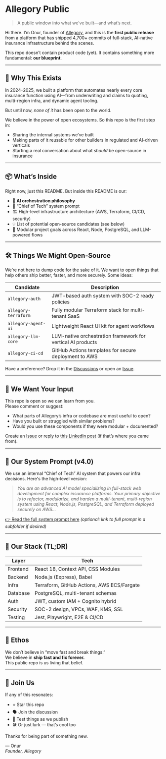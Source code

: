 # Allegory Public

> A public window into what we’ve built—and what’s next.

Hi there. I’m Onur, founder of [Allegory](https://dev.allegory.app), and this is the **first public release** from a platform that has shipped 4,700+ commits of full-stack, AI-native insurance infrastructure behind the scenes.

This repo doesn’t contain product code (yet). It contains something more fundamental: **our blueprint**.

---

## 👀 Why This Exists

In 2024–2025, we built a platform that automates nearly every core insurance function using AI—from underwriting and claims to quoting, multi-region infra, and dynamic agent tooling.  

But until now, *none of it* has been open to the world.

We believe in the power of open ecosystems. So this repo is the first step in:

- Sharing the internal systems we’ve built
- Making parts of it reusable for other builders in regulated and AI-driven verticals
- Starting a real conversation about what *should* be open-source in insurance

---

## 📦 What’s Inside

Right now, just this README. But inside this README is our:

- 🔁 **AI orchestration philosophy**
- 🧠 “Chief of Tech” system prompt
- 🏗️ High-level infrastructure architecture (AWS, Terraform, CI/CD, security)
- 💡 List of potential open-source candidates (see below)
- 🧩 Modular project goals across React, Node, PostgreSQL, and LLM-powered flows

---

## 🛠️ Things We Might Open-Source

We’re not here to dump code for the sake of it. We want to open things that help others ship better, faster, and more securely. Some ideas:

| Candidate | Description |
|----------|-------------|
| `allegory-auth` | JWT-based auth system with SOC-2 ready policies |
| `allegory-terraform` | Fully modular Terraform stack for multi-tenant SaaS |
| `allegory-agent-ui` | Lightweight React UI kit for agent workflows |
| `allegory-llm-core` | LLM-native orchestration framework for vertical AI products |
| `allegory-ci-cd` | GitHub Actions templates for secure deployment to AWS |

Have a preference? Drop it in the [Discussions](https://github.com/toolsallegory/allegory-public/discussions) or open an [Issue](https://github.com/toolsallegory/allegory-public/issues).

---

## 💬 We Want Your Input

This repo is open so we can learn from you.  
Please comment or suggest:

- What parts of Allegory’s infra or codebase are most useful to open?
- Have you built or struggled with similar problems?
- Would you use these components if they were modular + documented?

Create an [Issue](https://github.com/toolsallegory/allegory-public/issues) or reply to [this LinkedIn post](https://www.linkedin.com/in/onur-gungor/) (if that’s where you came from).

---

## 🧠 Our System Prompt (v4.0)

We use an internal “Chief of Tech” AI system that powers our infra decisions. Here's the high-level version:

> _You are an advanced AI model specializing in full-stack web development for complex insurance platforms. Your primary objective is to refactor, modularize, and harden a multi-tenant, multi-region system using React, Node.js, PostgreSQL, and Terraform deployed securely on AWS..._  

[👉 Read the full system prompt here](#) *(optional: link to full prompt in a subfolder if desired)*

---

## 🧭 Our Stack (TL;DR)

| Layer | Tech |
|------|------|
| Frontend | React 18, Context API, CSS Modules |
| Backend | Node.js (Express), Babel |
| Infra | Terraform, GitHub Actions, AWS ECS/Fargate |
| Database | PostgreSQL, multi-tenant schemas |
| Auth | JWT, custom IAM + Cognito hybrid |
| Security | SOC-2 design, VPCs, WAF, KMS, SSL |
| Testing | Jest, Playwright, E2E & CI/CD |

---

## 🔐 Ethos

We don’t believe in “move fast and break things.”  
We believe in **ship fast and fix forever.**  
This public repo is us living that belief.

---

## 🙌 Join Us

If any of this resonates:

- ⭐ Star this repo  
- 🗣️ Join the discussion  
- 🧪 Test things as we publish  
- 🛠️ Or just lurk — that’s cool too

Thanks for being part of something new.

— Onur  
*Founder, Allegory*

